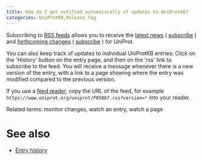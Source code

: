 ```yaml
---
title: How do I get notified automatically of updates to UniProtKB?
categories: UniProtKB,Release,faq
---
```


Subscribing to [RSS feeds](http://en.wikipedia.org/wiki/RSS) allows you to receive the [latest news](https://www.uniprot.org/news/) ( [subscribe](https://www.uniprot.org/news/?format=rss) ) and [forthcoming changes](https://www.uniprot.org/help/changes) ( [subscribe](https://www.uniprot.org/help/?fil=section:changes&format=rss) ) for UniProt.

You can also keep track of updates to individual UniProtKB entries: Click on the 'History' button on the entry page, and then on the 'rss' link to subscribe to the feed. You will receive a message whenever there is a new version of the entry, with a link to a page showing where the entry was modified compared to the previous version.

If you use a [feed reader](http://en.wikipedia.org/wiki/Comparison%5Fof%5Ffeed%5Faggregators), copy the URL of the feed, for example `https://www.uniprot.org/uniprot/P05067.rss?version=*` into your reader.

Related terms: monitor changes, watch an entry, watch a page

# See also

-   [Entry history](https://www.uniprot.org/help/entry%5Fhisto)

